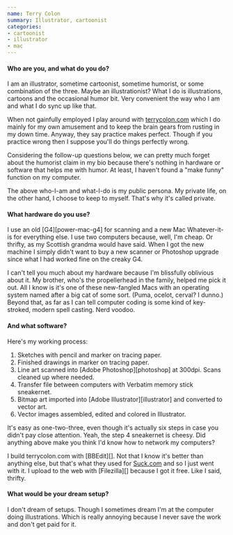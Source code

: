 ```yaml
---
name: Terry Colon
summary: Illustrator, cartoonist
categories:
- cartoonist
- illustrator
- mac
---
```


#### Who are you, and what do you do?

I am an illustrator, sometime cartoonist, sometime humorist, or some combination of the three. Maybe an illustrationist? What I do is illustrations, cartoons and the occasional humor bit. Very convenient the way who I am and what I do sync up like that.

When not gainfully employed I play around with [terrycolon.com](http://terrycolon.com/ "Terry's website.") which I do mainly for my own amusement and to keep the brain gears from rusting in my down time. Anyway, they say practice makes perfect. Though if you practice wrong then I suppose you'll do things perfectly wrong. 

Considering the follow-up questions below, we can pretty much forget about the humorist claim in my bio because there's nothing in hardware or software that helps me with humor. At least, I haven't found a "make funny" function on my computer.

The above who-I-am and what-I-do is my public persona. My private life, on the other hand, I choose to keep to myself. That's why it's called private.

#### What hardware do you use?

I use an old [G4][power-mac-g4] for scanning and a new Mac Whatever-it-is for everything else. I use two computers because, well, I'm cheap. Or thrifty, as my Scottish grandma would have said. When I got the new machine I simply didn't want to buy a new scanner or Photoshop upgrade since what I had worked fine on the creaky G4. 

I can't tell you much about my hardware because I'm blissfully oblivious about it. My brother, who's the propellerhead in the family, helped me pick it out. All I know is it's one of these new-fangled Macs with an operating system named after a big cat of some sort. (Puma, ocelot, cerval? I dunno.) Beyond that, as far as I can tell computer coding is some kind of key-stroked, modern spell casting. Nerd voodoo.

#### And what software?

Here's my working process:

1. Sketches with pencil and marker on tracing paper.
2. Finished drawings in marker on tracing paper.
3. Line art scanned into [Adobe Photoshop][photoshop] at 300dpi. Scans cleaned up where needed.
4. Transfer file between computers with Verbatim memory stick sneakernet. 
5. Bitmap art imported into [Adobe Illustrator][illustrator] and converted to vector art.
6. Vector images assembled, edited and colored in Illustrator.

It's easy as one-two-three, even though it's actually six steps in case you didn't pay close attention. Yeah, the step 4 sneakernet is cheesy. Did anything above make you think I'd know how to network my computers?

I build terrycolon.com with [BBEdit][]. Not that I know it's better than anything else, but that's what they used for [Suck.com](http://suck.com/ "The Suck website.") and so I just went with it. I upload to the web with [Filezilla][] because I got it free. Like I said, thrifty.

#### What would be your dream setup?

I don't dream of setups. Though I sometimes dream I'm at the computer doing illustrations. Which is really annoying because I never save the work and don't get paid for it.